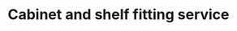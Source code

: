 ---
title: "Cabinet and shelf fitting service"
alt: "Providing security-first lock services for homes and businesses"
description: "Providing security-first lock services for homes and businesses"
category: "tradespeople"
subcategory: "locksmith"
image: "/tradespeople/locksmith/locksmith.webp"
ogImage: "/tradespeople/locksmith/locksmith.webp"
colour: "blue"
pathtxt: "Cabinet and shelf fitting"
published: true
---